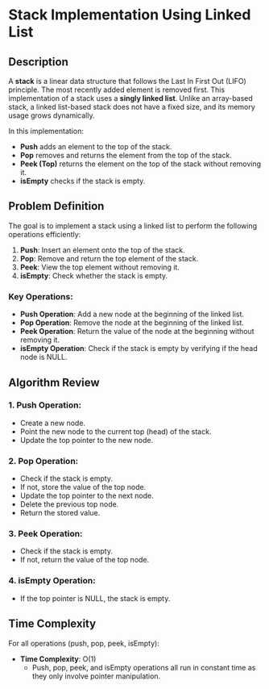 # Stack Implementation Using Linked List

## Description

A **stack** is a linear data structure that follows the Last In First Out (LIFO) principle. The most recently added element is removed first. This implementation of a stack uses a **singly linked list**. Unlike an array-based stack, a linked list-based stack does not have a fixed size, and its memory usage grows dynamically.

In this implementation:

- **Push** adds an element to the top of the stack.
- **Pop** removes and returns the element from the top of the stack.
- **Peek (Top)** returns the element on the top of the stack without removing it.
- **isEmpty** checks if the stack is empty.

## Problem Definition

The goal is to implement a stack using a linked list to perform the following operations efficiently:

1. **Push**: Insert an element onto the top of the stack.
2. **Pop**: Remove and return the top element of the stack.
3. **Peek**: View the top element without removing it.
4. **isEmpty**: Check whether the stack is empty.

### Key Operations:

- **Push Operation**: Add a new node at the beginning of the linked list.
- **Pop Operation**: Remove the node at the beginning of the linked list.
- **Peek Operation**: Return the value of the node at the beginning without removing it.
- **isEmpty Operation**: Check if the stack is empty by verifying if the head node is NULL.

## Algorithm Review

### 1. Push Operation:
- Create a new node.
- Point the new node to the current top (head) of the stack.
- Update the top pointer to the new node.

### 2. Pop Operation:
- Check if the stack is empty.
- If not, store the value of the top node.
- Update the top pointer to the next node.
- Delete the previous top node.
- Return the stored value.

### 3. Peek Operation:
- Check if the stack is empty.
- If not, return the value of the top node.

### 4. isEmpty Operation:
- If the top pointer is NULL, the stack is empty.

## Time Complexity

For all operations (push, pop, peek, isEmpty):
- **Time Complexity**: O(1)
  - Push, pop, peek, and isEmpty operations all run in constant time as they only involve pointer manipulation.


